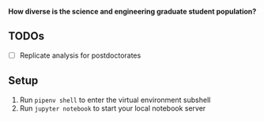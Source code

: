 **How diverse is the science and engineering graduate student population?**

## TODOs

- [ ] Replicate analysis for postdoctorates

## Setup

1. Run `pipenv shell` to enter the virtual environment subshell
2. Run `jupyter notebook` to start your local notebook server
